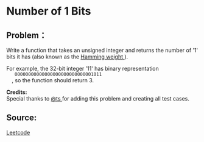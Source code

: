 # Number of 1 Bits

## Problem：

<div class="question-content">
 <p>
 </p>
 <p>
  Write a function that takes an unsigned integer and returns the number of ’1' bits it has (also known as the
  <a href="http://en.wikipedia.org/wiki/Hamming_weight">
   Hamming weight
  </a>
  ).
 </p>
 <p>
  For example, the 32-bit integer ’11' has binary representation
  <code>
   00000000000000000000000000001011
  </code>
  , so the function should return 3.
 </p>
 <p>
  <b>
   Credits:
  </b>
  <br/>
  Special thanks to
  <a href="https://oj.leetcode.com/discuss/user/ts">
   @ts
  </a>
  for adding this problem and creating all test cases.
 </p>
</div>


## Source:
[Leetcode](https://leetcode.com/problems/number-of-1-bits/)
